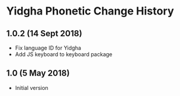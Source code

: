 Yidgha Phonetic Change History
===============================

1.0.2 (14 Sept 2018)
--------------------
* Fix language ID for Yidgha
* Add JS keyboard to keyboard package

1.0 (5 May 2018)
-----------------
* Initial version
